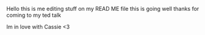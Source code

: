 Hello this is me editing stuff on my READ ME file
this is going well
thanks for coming to my ted talk






Im in love with Cassie <3